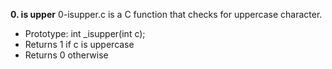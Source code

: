 **0. is upper**
0-isupper.c is a C function that checks for uppercase character.
- Prototype: int \_isupper(int c);
- Returns 1 if c is uppercase
- Returns 0 otherwise
